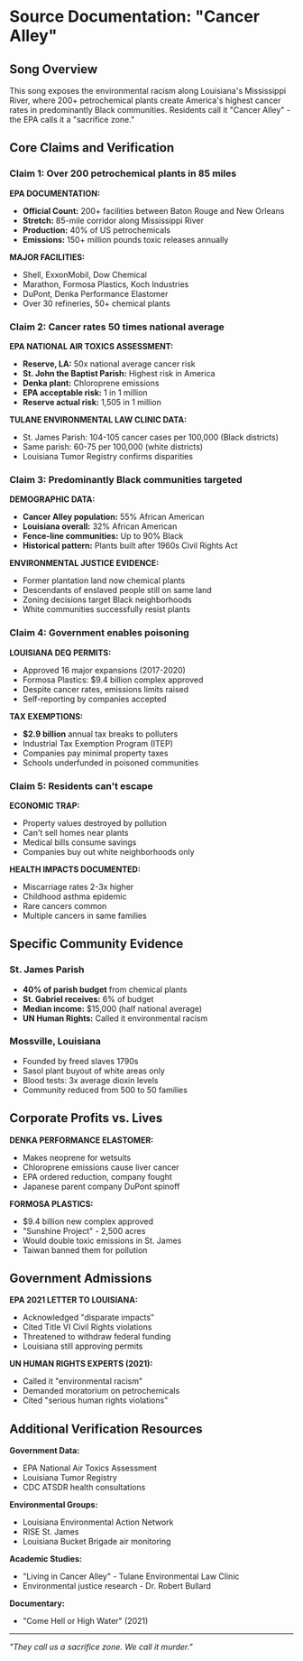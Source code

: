# Source Documentation: "Cancer Alley"

## Song Overview
This song exposes the environmental racism along Louisiana's Mississippi River, where 200+ petrochemical plants create America's highest cancer rates in predominantly Black communities. Residents call it "Cancer Alley" - the EPA calls it a "sacrifice zone."

## Core Claims and Verification

### Claim 1: Over 200 petrochemical plants in 85 miles

**EPA DOCUMENTATION:**
- **Official Count:** 200+ facilities between Baton Rouge and New Orleans
- **Stretch:** 85-mile corridor along Mississippi River  
- **Production:** 40% of US petrochemicals
- **Emissions:** 150+ million pounds toxic releases annually

**MAJOR FACILITIES:**
- Shell, ExxonMobil, Dow Chemical
- Marathon, Formosa Plastics, Koch Industries
- DuPont, Denka Performance Elastomer
- Over 30 refineries, 50+ chemical plants

### Claim 2: Cancer rates 50 times national average

**EPA NATIONAL AIR TOXICS ASSESSMENT:**
- **Reserve, LA:** 50x national average cancer risk
- **St. John the Baptist Parish:** Highest risk in America
- **Denka plant:** Chloroprene emissions 
- **EPA acceptable risk:** 1 in 1 million
- **Reserve actual risk:** 1,505 in 1 million

**TULANE ENVIRONMENTAL LAW CLINIC DATA:**
- St. James Parish: 104-105 cancer cases per 100,000 (Black districts)
- Same parish: 60-75 per 100,000 (white districts)
- Louisiana Tumor Registry confirms disparities

### Claim 3: Predominantly Black communities targeted

**DEMOGRAPHIC DATA:**
- **Cancer Alley population:** 55% African American
- **Louisiana overall:** 32% African American
- **Fence-line communities:** Up to 90% Black
- **Historical pattern:** Plants built after 1960s Civil Rights Act

**ENVIRONMENTAL JUSTICE EVIDENCE:**
- Former plantation land now chemical plants
- Descendants of enslaved people still on same land
- Zoning decisions target Black neighborhoods
- White communities successfully resist plants

### Claim 4: Government enables poisoning

**LOUISIANA DEQ PERMITS:**
- Approved 16 major expansions (2017-2020)
- Formosa Plastics: $9.4 billion complex approved
- Despite cancer rates, emissions limits raised
- Self-reporting by companies accepted

**TAX EXEMPTIONS:**
- **$2.9 billion** annual tax breaks to polluters
- Industrial Tax Exemption Program (ITEP)
- Companies pay minimal property taxes
- Schools underfunded in poisoned communities

### Claim 5: Residents can't escape

**ECONOMIC TRAP:**
- Property values destroyed by pollution
- Can't sell homes near plants
- Medical bills consume savings
- Companies buy out white neighborhoods only

**HEALTH IMPACTS DOCUMENTED:**
- Miscarriage rates 2-3x higher
- Childhood asthma epidemic
- Rare cancers common
- Multiple cancers in same families

## Specific Community Evidence

### St. James Parish
- **40% of parish budget** from chemical plants
- **St. Gabriel receives:** 6% of budget
- **Median income:** $15,000 (half national average)
- **UN Human Rights:** Called it environmental racism

### Mossville, Louisiana
- Founded by freed slaves 1790s
- Sasol plant buyout of white areas only
- Blood tests: 3x average dioxin levels
- Community reduced from 500 to 50 families

## Corporate Profits vs. Lives

**DENKA PERFORMANCE ELASTOMER:**
- Makes neoprene for wetsuits
- Chloroprene emissions cause liver cancer
- EPA ordered reduction, company fought
- Japanese parent company DuPont spinoff

**FORMOSA PLASTICS:**
- $9.4 billion new complex approved
- "Sunshine Project" - 2,500 acres
- Would double toxic emissions in St. James
- Taiwan banned them for pollution

## Government Admissions

**EPA 2021 LETTER TO LOUISIANA:**
- Acknowledged "disparate impacts"
- Cited Title VI Civil Rights violations
- Threatened to withdraw federal funding
- Louisiana still approving permits

**UN HUMAN RIGHTS EXPERTS (2021):**
- Called it "environmental racism"
- Demanded moratorium on petrochemicals
- Cited "serious human rights violations"

## Additional Verification Resources

**Government Data:**
- EPA National Air Toxics Assessment
- Louisiana Tumor Registry
- CDC ATSDR health consultations

**Environmental Groups:**
- Louisiana Environmental Action Network
- RISE St. James
- Louisiana Bucket Brigade air monitoring

**Academic Studies:**
- "Living in Cancer Alley" - Tulane Environmental Law Clinic
- Environmental justice research - Dr. Robert Bullard

**Documentary:**
- "Come Hell or High Water" (2021)

---
*"They call us a sacrifice zone. We call it murder."*